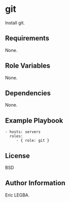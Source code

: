 git
=========

Install git.

Requirements
------------

None.

Role Variables
--------------

None.

Dependencies
------------

None.

Example Playbook
----------------

    - hosts: servers
      roles:
         - { role: git }

License
-------

BSD

Author Information
------------------

Eric LEGBA.